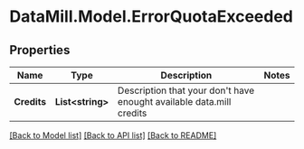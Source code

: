 # DataMill.Model.ErrorQuotaExceeded
## Properties

Name | Type | Description | Notes
------------ | ------------- | ------------- | -------------
**Credits** | **List&lt;string&gt;** | Description that your don&#39;t have enought available data.mill credits | 

[[Back to Model list]](../README.md#documentation-for-models) [[Back to API list]](../README.md#documentation-for-api-endpoints) [[Back to README]](../README.md)

